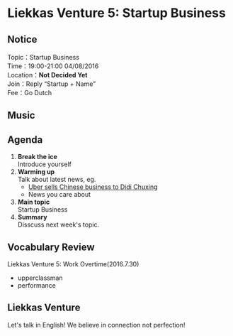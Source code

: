 
# Liekkas Venture 5: Startup Business



## Notice

Topic：Startup Business  
Time：19:00-21:00 04/08/2016  
Location：**Not Decided Yet**  
Join：Reply “Startup + Name”   
Fee：Go Dutch

## Music


## Agenda

1. **Break the ice**  
    Introduce yourself
2. **Warming up**   
    Talk about latest news, eg.
	- [Uber sells Chinese business to Didi Chuxing](http://www.bbc.com/news/36938812)
    - News you care about
3. **Main topic**  
    Startup Business  
4. **Summary**   
    Disscuss next week's topic.

## Vocabulary Review

Liekkas Venture 5:  Work Overtime(2016.7.30)  

- upperclassman
- performance

## Liekkas Venture

Let's talk in English!
We believe in connection not perfection!
